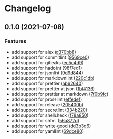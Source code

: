 # Changelog

## 0.1.0 (2021-07-08)

### Features

- add support for alex ([d370bb8](https://github.com/tmknom/github-actions-devops/commit/d370bb8612e24972d7a0e01d641f797b650cbd2a))
- add support for commitlint ([9569ce0](https://github.com/tmknom/github-actions-devops/commit/9569ce0ce2e3e6e1e513bf3b72f2cecf0d9b9324))
- add support for gitleaks ([ec5c4d9](https://github.com/tmknom/github-actions-devops/commit/ec5c4d97d1d144b90b4b01f5120c5cdddf6924bd))
- add support for hadolint ([98f7ed1](https://github.com/tmknom/github-actions-devops/commit/98f7ed182a06a0f0cd92eb28ba6f8ce75637c19e))
- add support for jsonlint ([9d9d844](https://github.com/tmknom/github-actions-devops/commit/9d9d844cf32b345fb6c96846da71b58eac6081bc))
- add support for markdownlint ([220c1db](https://github.com/tmknom/github-actions-devops/commit/220c1db92b7647c3c0fa739af35e4780d870b86f))
- add support for prettier ([ab62640](https://github.com/tmknom/github-actions-devops/commit/ab62640d89456bf1f15260654534593f02b32a36))
- add support for prettier at json ([1bf4136](https://github.com/tmknom/github-actions-devops/commit/1bf4136b564a014c2e28d8b8955ed7b69852f444))
- add support for prettier at markdown ([7f0b9fc](https://github.com/tmknom/github-actions-devops/commit/7f0b9fcf6125eb2542aec49eac203cdfa76549f2))
- add support for proselint ([effedef](https://github.com/tmknom/github-actions-devops/commit/effedef7053bc9c43c69104fca145e22eaaa5c10))
- add support for release ([205400b](https://github.com/tmknom/github-actions-devops/commit/205400bdcd3dbfdcb7670e107fee1e6c59a7eea1))
- add support for secretlint ([334b220](https://github.com/tmknom/github-actions-devops/commit/334b2200541c460e60a624e2fa97d89e77f6268a))
- add support for shellcheck ([f78a850](https://github.com/tmknom/github-actions-devops/commit/f78a850d85a82494d8fb6a7f94d0625fbd92ec33))
- add support for shfmt ([56a872d](https://github.com/tmknom/github-actions-devops/commit/56a872de38f7cfde2039256e8680c42257e9628b))
- add support for write-good ([dd3b3d6](https://github.com/tmknom/github-actions-devops/commit/dd3b3d620c8b904af1231e1970b981cfa78fe1ef))
- add support for yamllint ([69dce80](https://github.com/tmknom/github-actions-devops/commit/69dce8032f8dba4775f92f412f1d38c8ae5936fb))
